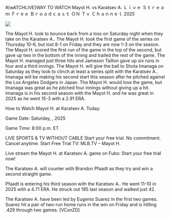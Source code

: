 #(wATCHLIVE)WAY TO WATCH Mayot H. vs Karatsev A. Ｌｉｖｅ Ｓｔｒｅａｍ Ｆｒｅｅ Ｂｒｏａｄｃａｓｔ ＯＮ Ｔｖ Ｃｈａｎｎｅｌ  2025  
  
  
[![](https://i.imgur.com/qSNzIqt.png)](https://movie.rssnews.media/OXHfuta.php)  
  
The Mayot H. look to bounce back from a loss on Saturday night when they take on the Karatsev A.. The Mayot H. took the first game of the series on Thursday 10-6, but lost 8-1 on Friday and they are now 1-3 on the season. The Mayot H. scored the first run of the game in the top of the second, but gave up two in the bottom of the inning and trailed the rest of the game. The Mayot H. managed just three hits and Jameson Taillon gave up six runs in four and a third innings. The Mayot H. will give the ball to Shota Imanaga on Saturday as they look to clinch at least a series split with the Karatsev A.. Imanaga will be making his second start this season after he pitched against the Los Angeles Dodgers in Japan. The Mayot H. would lose the game, but Imanaga was great as he pitched four innings without giving up a hit. Imanaga is in his second season with the Mayot H. and he was great in 2025 as he went 15-3 with a 2.91 ERA.

How to Watch Mayot H. at Karatsev A. Today:

Game Date: Saturday, , 2025

Game Time: 8:00 p.m. ET

LIVE SPORTS & TV WITHOUT CABLE
Start your free trial. No commitment. Cancel anytime.
Start Free Trial
TV: MLB.TV – Mayot H.

Live stream the Mayot H. at Karatsev A. game on Fubo: Start your free trial now!

The Karatsev A. will counter with Brandon Pfaadt as they try and win a second straight game.

Pfaadt is entering his third season with the Karatsev A.. He went 11-10 in 2025 with a 4.71 ERA. He struck out 185 last season and walked just 42.

The Karatsev A. have been led by Eugenio Suarez in the first two games. Suarez hit a pair of two-run home runs in the win on Friday and is hitting .429 through two games. [VCxnZD]